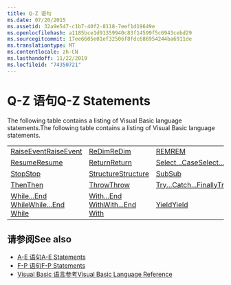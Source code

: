 ```yaml
---
title: Q-Z 语句
ms.date: 07/20/2015
ms.assetid: 32a9e547-c1b7-40f2-8118-7eef1d19649e
ms.openlocfilehash: a1185bce1d91359940c83f14599f5c6943cebd29
ms.sourcegitcommit: 17ee6605e01ef32506f8fdc686954244ba6911de
ms.translationtype: MT
ms.contentlocale: zh-CN
ms.lasthandoff: 11/22/2019
ms.locfileid: "74350721"
---
```

# <a name="q-z-statements"></a><span data-ttu-id="3b2e3-102">Q-Z 语句</span><span class="sxs-lookup"><span data-stu-id="3b2e3-102">Q-Z Statements</span></span>
<span data-ttu-id="3b2e3-103">The following table contains a listing of Visual Basic language statements.</span><span class="sxs-lookup"><span data-stu-id="3b2e3-103">The following table contains a listing of Visual Basic language statements.</span></span>  
  
|||||  
|---|---|---|---|  
|[<span data-ttu-id="3b2e3-104">RaiseEvent</span><span class="sxs-lookup"><span data-stu-id="3b2e3-104">RaiseEvent</span></span>](../../../visual-basic/language-reference/statements/raiseevent-statement.md)|[<span data-ttu-id="3b2e3-105">ReDim</span><span class="sxs-lookup"><span data-stu-id="3b2e3-105">ReDim</span></span>](../../../visual-basic/language-reference/statements/redim-statement.md)|[<span data-ttu-id="3b2e3-106">REM</span><span class="sxs-lookup"><span data-stu-id="3b2e3-106">REM</span></span>](../../../visual-basic/language-reference/statements/rem-statement.md)|[<span data-ttu-id="3b2e3-107">RemoveHandler</span><span class="sxs-lookup"><span data-stu-id="3b2e3-107">RemoveHandler</span></span>](../../../visual-basic/language-reference/statements/removehandler-statement.md)|  
|[<span data-ttu-id="3b2e3-108">Resume</span><span class="sxs-lookup"><span data-stu-id="3b2e3-108">Resume</span></span>](../../../visual-basic/language-reference/statements/resume-statement.md)|[<span data-ttu-id="3b2e3-109">Return</span><span class="sxs-lookup"><span data-stu-id="3b2e3-109">Return</span></span>](../../../visual-basic/language-reference/statements/return-statement.md)|[<span data-ttu-id="3b2e3-110">Select...Case</span><span class="sxs-lookup"><span data-stu-id="3b2e3-110">Select...Case</span></span>](../../../visual-basic/language-reference/statements/select-case-statement.md)|[<span data-ttu-id="3b2e3-111">Set</span><span class="sxs-lookup"><span data-stu-id="3b2e3-111">Set</span></span>](../../../visual-basic/language-reference/statements/set-statement.md)|  
|[<span data-ttu-id="3b2e3-112">Stop</span><span class="sxs-lookup"><span data-stu-id="3b2e3-112">Stop</span></span>](../../../visual-basic/language-reference/statements/stop-statement.md)|[<span data-ttu-id="3b2e3-113">Structure</span><span class="sxs-lookup"><span data-stu-id="3b2e3-113">Structure</span></span>](../../../visual-basic/language-reference/statements/structure-statement.md)|[<span data-ttu-id="3b2e3-114">Sub</span><span class="sxs-lookup"><span data-stu-id="3b2e3-114">Sub</span></span>](../../../visual-basic/language-reference/statements/sub-statement.md)|[<span data-ttu-id="3b2e3-115">SyncLock</span><span class="sxs-lookup"><span data-stu-id="3b2e3-115">SyncLock</span></span>](../../../visual-basic/language-reference/statements/synclock-statement.md)|  
|[<span data-ttu-id="3b2e3-116">Then</span><span class="sxs-lookup"><span data-stu-id="3b2e3-116">Then</span></span>](../../../visual-basic/language-reference/statements/then-statement.md)|[<span data-ttu-id="3b2e3-117">Throw</span><span class="sxs-lookup"><span data-stu-id="3b2e3-117">Throw</span></span>](../../../visual-basic/language-reference/statements/throw-statement.md)|[<span data-ttu-id="3b2e3-118">Try...Catch...Finally</span><span class="sxs-lookup"><span data-stu-id="3b2e3-118">Try...Catch...Finally</span></span>](../../../visual-basic/language-reference/statements/try-catch-finally-statement.md)|[<span data-ttu-id="3b2e3-119">Using</span><span class="sxs-lookup"><span data-stu-id="3b2e3-119">Using</span></span>](../../../visual-basic/language-reference/statements/using-statement.md)|  
|[<span data-ttu-id="3b2e3-120">While...End While</span><span class="sxs-lookup"><span data-stu-id="3b2e3-120">While...End While</span></span>](../../../visual-basic/language-reference/statements/while-end-while-statement.md)|[<span data-ttu-id="3b2e3-121">With...End With</span><span class="sxs-lookup"><span data-stu-id="3b2e3-121">With...End With</span></span>](../../../visual-basic/language-reference/statements/with-end-with-statement.md)|[<span data-ttu-id="3b2e3-122">Yield</span><span class="sxs-lookup"><span data-stu-id="3b2e3-122">Yield</span></span>](../../../visual-basic/language-reference/statements/yield-statement.md)||  
  
## <a name="see-also"></a><span data-ttu-id="3b2e3-123">请参阅</span><span class="sxs-lookup"><span data-stu-id="3b2e3-123">See also</span></span>

- [<span data-ttu-id="3b2e3-124">A-E 语句</span><span class="sxs-lookup"><span data-stu-id="3b2e3-124">A-E Statements</span></span>](../../../visual-basic/language-reference/statements/a-e-statements.md)
- [<span data-ttu-id="3b2e3-125">F-P 语句</span><span class="sxs-lookup"><span data-stu-id="3b2e3-125">F-P Statements</span></span>](../../../visual-basic/language-reference/statements/f-p-statements.md)
- [<span data-ttu-id="3b2e3-126">Visual Basic 语言参考</span><span class="sxs-lookup"><span data-stu-id="3b2e3-126">Visual Basic Language Reference</span></span>](../../../visual-basic/language-reference/index.md)
